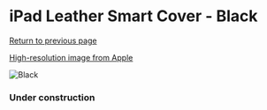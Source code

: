 # iPad Leather Smart Cover - Black

[Return to previous page](/ipad_2)

[High-resolution image from Apple](https://store.storeimages.cdn-apple.com/8756/as-images.apple.com/is/MD301?wid=4500&hei=4500&fmt=png)

<div style="width: 384px"><img src="/everysource/MD301.png" alt="Black"></div>

### Under construction
